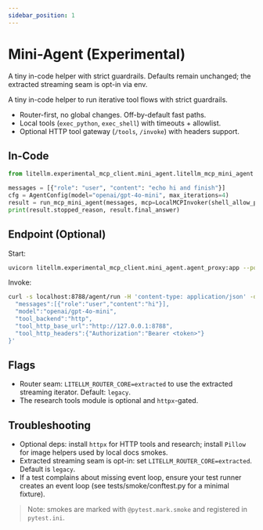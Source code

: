```yaml
---
sidebar_position: 1
---
```


# Mini-Agent (Experimental)

A tiny in-code helper with strict guardrails. Defaults remain unchanged; the extracted streaming seam is opt-in via env.



A tiny in-code helper to run iterative tool flows with strict guardrails.

- Router-first, no global changes. Off-by-default fast paths.
- Local tools (`exec_python`, `exec_shell`) with timeouts + allowlist.
- Optional HTTP tool gateway (`/tools`, `/invoke`) with headers support.

## In-Code

```py
from litellm.experimental_mcp_client.mini_agent.litellm_mcp_mini_agent import AgentConfig, LocalMCPInvoker, run_mcp_mini_agent

messages = [{"role": "user", "content": "echo hi and finish"}]
cfg = AgentConfig(model="openai/gpt-4o-mini", max_iterations=4)
result = run_mcp_mini_agent(messages, mcp=LocalMCPInvoker(shell_allow_prefixes=("echo",)), cfg=cfg)
print(result.stopped_reason, result.final_answer)
```

## Endpoint (Optional)

Start:

```bash
uvicorn litellm.experimental_mcp_client.mini_agent.agent_proxy:app --port 8788
```

Invoke:

```bash
curl -s localhost:8788/agent/run -H 'content-type: application/json' -d '{
  "messages":[{"role":"user","content":"hi"}],
  "model":"openai/gpt-4o-mini",
  "tool_backend":"http",
  "tool_http_base_url":"http://127.0.0.1:8788",
  "tool_http_headers":{"Authorization":"Bearer <token>"}
}'
```

## Flags

- Router seam: `LITELLM_ROUTER_CORE=extracted` to use the extracted streaming iterator. Default: `legacy`.
- The research tools module is optional and `httpx`-gated.



## Troubleshooting
- Optional deps: install `httpx` for HTTP tools and research; install `Pillow` for image helpers used by local docs smokes.
- Extracted streaming seam is opt-in: set `LITELLM_ROUTER_CORE=extracted`. Default is `legacy`.
- If a test complains about missing event loop, ensure your test runner creates an event loop (see tests/smoke/conftest.py for a minimal fixture).

> Note: smokes are marked with `@pytest.mark.smoke` and registered in `pytest.ini`.

